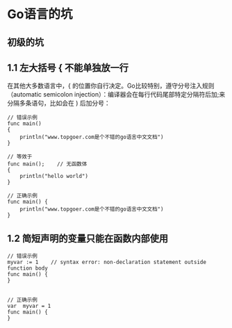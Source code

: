 # Go语言的坑

## 初级的坑

## 1.1 左大括号 { 不能单独放一行

在其他大多数语言中，{ 的位置你自行决定。Go比较特别，遵守分号注入规则（automatic semicolon injection）：编译器会在每行代码尾部特定分隔符后加;来分隔多条语句，比如会在 ) 后加分号：

```text
// 错误示例
func main()                    
{
    println("www.topgoer.com是个不错的go语言中文文档")
}

// 等效于
func main();    // 无函数体                    
{
    println("hello world")
}

// 正确示例
func main() {
    println("www.topgoer.com是个不错的go语言中文文档")
}
```

## 1.2 简短声明的变量只能在函数内部使用

```text
// 错误示例
myvar := 1    // syntax error: non-declaration statement outside function body
func main() {
}


// 正确示例
var  myvar = 1
func main() {
}

```

